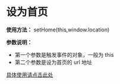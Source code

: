 # 设为首页

**使用方法：** setHome(this,window.location)

**参数说明：**

- 第一个参数是触发事件的对象，一般为 this
- 第二个参数是设为首页的 url 地址

[具体使用请点击此处](http://www.cnblogs.com/yjzhu/p/3396436.html)